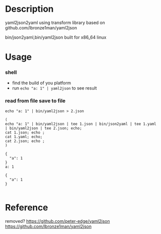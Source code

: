 Description
===================
yaml2json2yaml using transform library based on github.com/lbronze1man/yaml2json

bin/json2yaml,bin/yaml2json built for x86_64 linux

Usage
====================
### shell
* find the build of you platform
* run `echo "a: 1" | yaml2json` to see result

### read from file save to file
```
echo "a: 1" | bin/yaml2json > 2.json
```

```
(
echo "a: 1" | bin/yaml2json | tee 1.json | bin/json2yaml | tee 1.yaml | bin/yaml2json | tee 2.json; echo;
cat 1.json; echo ;
cat 1.yaml; echo;
cat 2.json; echo ;
)

{
  "a": 1
}
a: 1

{
  "a": 1
}


```

Reference
====================
removed? https://github.com/peter-edge/yaml2json
https://github.com/lbronze1man/yaml2json

